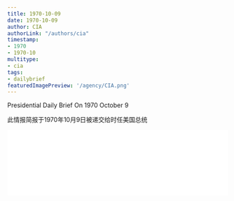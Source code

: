 ```yaml
---
title: 1970-10-09
date: 1970-10-09
author: CIA 
authorLink: "/authors/cia"
timestamp: 
- 1970
- 1970-10
multitype: 
- cia
tags: 
- dailybrief
featuredImagePreview: '/agency/CIA.png'
---
```



Presidential Daily Brief On 1970 October 9

此情报简报于1970年10月9日被递交给时任美国总统

<!--more-->





<div id="over" style="width:100%; overflow:hidden"> <iframe id="sFrame" name="sFrame" frameborder="no" border="0"  allowfullscreen marginwidth="0" scrolling="no" src = " /CIA/1970-10-09.html "  style = " position:absulute; width: 806px; top: 300;" > </iframe> </div>